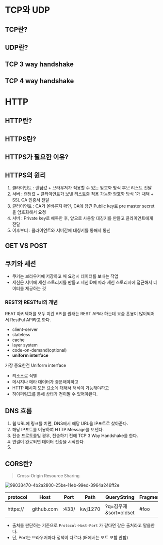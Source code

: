 # TCP와 UDP
## TCP란? 
## UDP란? 

## TCP 3 way handshake
## TCP 4 way handshake

# HTTP
## HTTP란?
## HTTPS란?
## HTTPS가 필요한 이유?
## HTTPS의 원리 

1. 클라이언트 : 랜덤값 + 브라우저가 적용할 수 있는 암호화 방식 후보 리스트 전달
2. 서버 : 랜덤값 + 클라이언트가 보낸 리스트중 적용 가능한 암호화 방식 1개 채택 + SSL CA 인증서 전달
3. 클라이언트 : CA가 올바른지 확인, CA에 담긴 Public key로 pre master secret을 암호화해서 요청
4. 서버 : Private key로 해독한 후, 앞으로 사용할 대칭키를 만들고 클라이언트에게 전달
5. 이후부터 : 클라이언트와 서버간에 대칭키를 통해서 통신

## GET VS POST 
## 쿠키와 세션 
   
* 쿠키는 브라우저에 저장하고 매 요청시 데이터를 보내는 작업       
* 세션은 서버에 세션 스토리지를 만들고 세션ID에 따라 세션 스토리지에 접근해서 데이터를 제공하는 것     

### REST와 RESTful의 개념   
   
REAT 아키텍처를 모두 지킨 API를 원래는 REST API라 하는데 요즘 혼용이 많이되어서 RestFul API라고 한다.    

* client-server  
* stateless  
* cache  
* layer system   
* code-on-demand(optional)  
* **uniform interface**   

가장 중요한건 Uniform interface   

* 리소스로 식별 
* 메시지나 메타 데이터가 충분해야하고   
* HTTP 메시지 모든 요소에 대해서 해석이 가능해야하고  
* 하이퍼링크를 통해 상태가 전이될 수 있어야한다.  

## DNS 흐름 

1. 웹 URL에 링크를 치면, DNS에서 해당 URL을 IP포트로 찾아준다.   
2. 해당 IP포트를 이용하여 HTTP Message를 보낸다.  
3. 전송 프로토콜일 경우, 전송하기 전에 TCP 3 Way Handshake를 한다.  
4. 연결이 완료되면 데이터 전송을 시작한다.   
5. 

## CORS란?   
> Cross-Origin Resource Sharing 

![99033470-4b2a2800-25be-11eb-99ed-3964a246ff2e](https://user-images.githubusercontent.com/50267433/147178759-97f95429-eeff-408e-8d04-86b64ea0f374.png)

|protocol|Host|Port|Path|QueryString|Fragment|
|--------|----------|-----|-------|---------------------|-----|
|https://|github.com|:433/|kwj1270|?q=김우재 &sort=oldset|#foo|

    
* 출처를 판단하는 기준으로 `Protocol-Host-Port` 가 같다면 같은 출처라고 말을한다.      
* 단, Port는 브라우저마다 정책이 다르다.(IE에서는 포트 포함 안함)  



